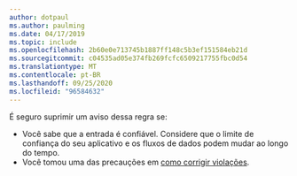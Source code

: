 ```yaml
---
author: dotpaul
ms.author: paulming
ms.date: 04/17/2019
ms.topic: include
ms.openlocfilehash: 2b60e0e713745b1887ff148c5b3ef151584eb21d
ms.sourcegitcommit: c04535ad05e374fb269fcfc6509217755fbc0d54
ms.translationtype: MT
ms.contentlocale: pt-BR
ms.lasthandoff: 09/25/2020
ms.locfileid: "96584632"
---
```

É seguro suprimir um aviso dessa regra se:

- Você sabe que a entrada é confiável. Considere que o limite de confiança do seu aplicativo e os fluxos de dados podem mudar ao longo do tempo.
- Você tomou uma das precauções em [como corrigir violações](#how-to-fix-violations).

